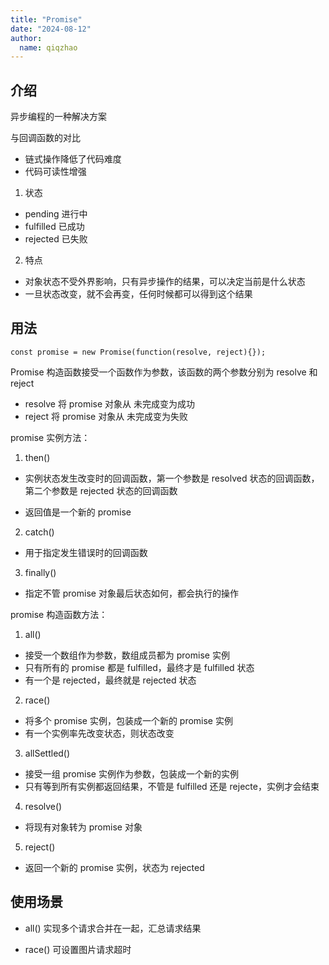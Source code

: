 ```yaml
---
title: "Promise"
date: "2024-08-12"
author:
  name: qiqzhao
---
```


## 介绍

异步编程的一种解决方案

与回调函数的对比

- 链式操作降低了代码难度
- 代码可读性增强

1. 状态

- pending 进行中
- fulfilled 已成功
- rejected 已失败

2. 特点

- 对象状态不受外界影响，只有异步操作的结果，可以决定当前是什么状态
- 一旦状态改变，就不会再变，任何时候都可以得到这个结果

## 用法

```Javascripte
const promise = new Promise(function(resolve, reject){});
```

Promise 构造函数接受一个函数作为参数，该函数的两个参数分别为 resolve 和 reject

- resolve 将 promise 对象从 未完成变为成功
- reject 将 promise 对象从 未完成变为失败

promise 实例方法：

1. then()
  - 实例状态发生改变时的回调函数，第一个参数是 resolved 状态的回调函数，第二个参数是 rejected 状态的回调函数

  - 返回值是一个新的 promise

2. catch()
  - 用于指定发生错误时的回调函数

3. finally()
  - 指定不管 promise 对象最后状态如何，都会执行的操作

promise 构造函数方法：

1. all()
  - 接受一个数组作为参数，数组成员都为 promise 实例
  - 只有所有的 promise 都是 fulfilled，最终才是 fulfilled 状态
  - 有一个是 rejected，最终就是 rejected 状态

2. race()
  - 将多个 promise 实例，包装成一个新的 promise 实例
  - 有一个实例率先改变状态，则状态改变

3. allSettled()
  - 接受一组 promise 实例作为参数，包装成一个新的实例
  - 只有等到所有实例都返回结果，不管是 fulfilled 还是 rejecte，实例才会结束

4. resolve()
  - 将现有对象转为 promise 对象

5. reject()
  - 返回一个新的 promise 实例，状态为 rejected
  
## 使用场景

- all() 实现多个请求合并在一起，汇总请求结果

- race() 可设置图片请求超时